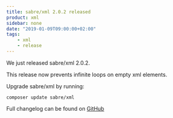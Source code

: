 ```yaml
---
title: sabre/xml 2.0.2 released
product: xml
sidebar: none
date: "2019-01-09T09:00:00+02:00"
tags:
    - xml
    - release
---
```


We just released sabre/xml 2.0.2.

This release now prevents infinite loops on empty xml elements.

Upgrade sabre/xml by running:

    composer update sabre/xml

Full changelog can be found on [GitHub][1]

[1]: https://github.com/sabre-io/xml/blob/2.0.2/CHANGELOG.md

